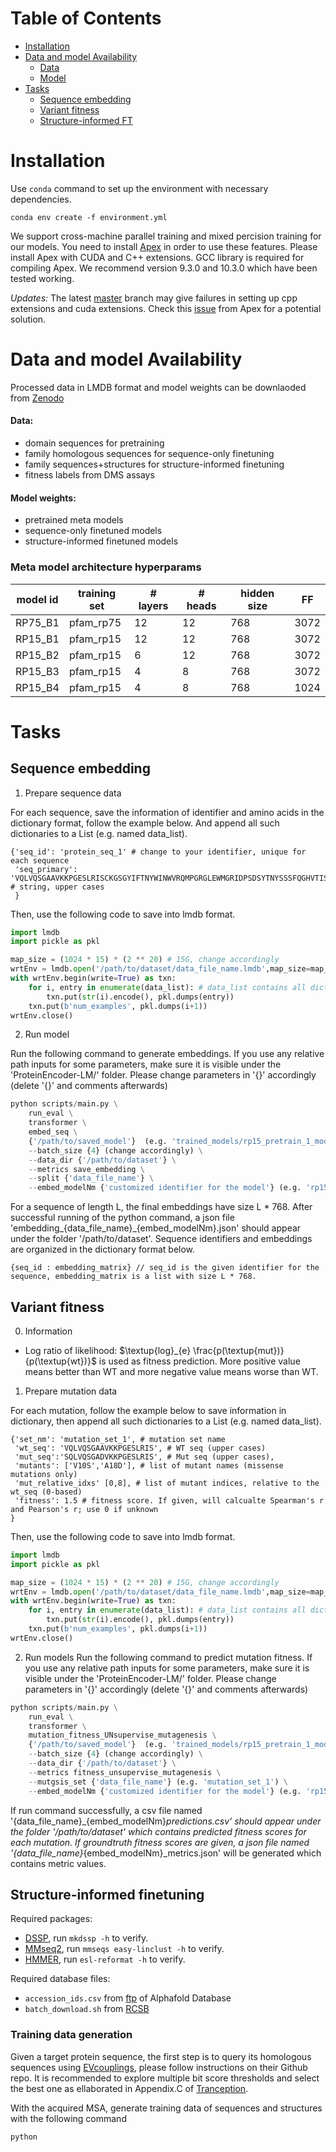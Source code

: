 # Table of **Contents**
- [Installation](#installation)
- [Data and model Availability](#data-and-model-availability)
    - [Data](#data)
    - [Model](#model-weights)
- [Tasks](#tasks)
    - [Sequence embedding](#sequence-embedding)
    - [Variant fitness](#variant-fitness)
    - [Structure-informed FT](#structure-informed-finetuning)

# Installation
Use `conda` command to set up the environment with necessary dependencies.

```shell
conda env create -f environment.yml
```
We support cross-machine parallel training and mixed percision training for our models. You need to install [Apex](https://github.com/NVIDIA/apex/tree/master?tab=readme-ov-file#from-source) in order to use these features. Please install Apex with CUDA and C++ extensions. GCC library is required for compiling Apex. We recommend version 9.3.0 and 10.3.0 which have been tested working.

*Updates:* The latest [master](https://github.com/NVIDIA/apex/tree/master?tab=readme-ov-file) branch may give failures in setting up cpp extensions and cuda extensions. Check this [issue](https://github.com/NVIDIA/apex/issues/1737#issuecomment-1762662648) from Apex for a potential solution.

# Data and model Availability
Processed data in LMDB format and model weights can be downlaoded from [Zenodo](https://zenodo.org/records/8197882)
#### Data:
* domain sequences for pretraining
* family homologous sequences for sequence-only finetuning
* family sequences+structures for structure-informed finetuning
* fitness labels from DMS assays
#### Model weights:
* pretrained meta models
* sequence-only finetuned models
* structure-informed finetuned models

### Meta model architecture hyperparams
|model id|training set|# layers|# heads|hidden size| FF  |
|--------- | --------- | -------| ----  | -------   |--- |
|RP75_B1   | pfam_rp75 | 12  | 12    | 768       |3072|
|RP15_B1   | pfam_rp15 | 12  | 12    | 768       |3072|
|RP15_B2   | pfam_rp15 | 6   | 12    | 768       |3072|
|RP15_B3   | pfam_rp15 | 4   | 8     | 768       |3072|
|RP15_B4   | pfam_rp15 | 4   | 8     | 768       |1024|

# Tasks

## Sequence embedding
1. Prepare sequence data

For each sequence, save the information of identifier and amino acids in the dictionary format, follow the example below. And append all such dictionaries to a List (e.g. named data_list).
```text
{'seq_id': 'protein_seq_1' # change to your identifier, unique for each sequence
 'seq_primary': 'VQLVQSGAAVKKPGESLRISCKGSGYIFTNYWINWVRQMPGRGLEWMGRIDPSDSYTNYSSSFQGHVTISADKSISTVYLQWRSLKDTDTAMYYCARLGSTA' # string, upper cases
 }
```

Then, use the following code to save into lmdb format.
```python
import lmdb
import pickle as pkl

map_size = (1024 * 15) * (2 ** 20) # 15G, change accordingly
wrtEnv = lmdb.open('/path/to/dataset/data_file_name.lmdb',map_size=map_size)
with wrtEnv.begin(write=True) as txn:
    for i, entry in enumerate(data_list): # data_list contains all dictionaries in the above format
        txn.put(str(i).encode(), pkl.dumps(entry))
    txn.put(b'num_examples', pkl.dumps(i+1))
wrtEnv.close()
```

2. Run model

Run the following command to generate embeddings. If you use any relative path inputs for some parameters, make sure it is visible under the 'ProteinEncoder-LM/' folder. Please change parameters in '{}' accordingly (delete '{}' and comments afterwards)

```python
python scripts/main.py \
    run_eval \
    transformer \
    embed_seq \
    {'/path/to/saved_model'}  (e.g. 'trained_models/rp15_pretrain_1_models') \
    --batch_size {4} (change accordingly) \
    --data_dir {'/path/to/dataset'} \
    --metrics save_embedding \
    --split {'data_file_name'} \
    --embed_modelNm {'customized identifier for the model'} (e.g. 'rp15_pretrain_1')
```
For a sequence of length L, the final embeddings have size L * 768. After successful running of the python command, a json file 'embedding_{data_file_name}_{embed_modelNm}.json' should appear under the folder '/path/to/dataset'. Sequence identifiers and embeddings are organized in the dictionary format below.
```text
{seq_id : embedding_matrix} // seq_id is the given identifier for the sequence, embedding_matrix is a list with size L * 768.
```

## Variant fitness
0. Information
* Log ratio of likelihood: $\textup{log}_{e} \frac{p(\textup{mut})}{p(\textup{wt})}$ is used as fitness prediction. More positive value means better than WT and more negative value means worse than WT.

1. Prepare mutation data

For each mutation, follow the example below to save information in dictionary, then append all such dictionaries to a List (e.g. named data_list).
```text
{'set_nm': 'mutation_set_1', # mutation set name
 'wt_seq': 'VQLVQSGAAVKKPGESLRIS', # WT seq (upper cases)
 'mut_seq':'SQLVQSGADVKKPGESLRIS', # Mut seq (upper cases),
 'mutants': ['V10S','A18D'], # list of mutant names (missense mutations only)
 'mut_relative_idxs' [0,8], # list of mutant indices, relative to the wt_seq (0-based)
 'fitness': 1.5 # fitness score. If given, will calcualte Spearman's r and Pearson's r; use 0 if unknown
}
```

Then, use the following code to save into lmdb format.
```python
import lmdb
import pickle as pkl

map_size = (1024 * 15) * (2 ** 20) # 15G, change accordingly
wrtEnv = lmdb.open('/path/to/dataset/data_file_name.lmdb',map_size=map_size)
with wrtEnv.begin(write=True) as txn:
    for i, entry in enumerate(data_list): # data_list contains all dictionaries in the above format
        txn.put(str(i).encode(), pkl.dumps(entry))
    txn.put(b'num_examples', pkl.dumps(i+1))
wrtEnv.close()
```

2. Run models
Run the following command to predict mutation fitness. If you use any relative path inputs for some parameters, make sure it is visible under the 'ProteinEncoder-LM/' folder. Please change parameters in '{}' accordingly (delete '{}' and comments afterwards)

```python
python scripts/main.py \
    run_eval \
    transformer \
    mutation_fitness_UNsupervise_mutagenesis \
    {'/path/to/saved_model'}  (e.g. 'trained_models/rp15_pretrain_1_models') \
    --batch_size {4} (change accordingly) \
    --data_dir {'/path/to/dataset'} \
    --metrics fitness_unsupervise_mutagenesis \
    --mutgsis_set {'data_file_name'} (e.g. 'mutation_set_1') \
    --embed_modelNm {'customized identifier for the model'} (e.g. 'rp15_pretrain_1')
```

If run command successfully, a csv file named '{data_file_name}_{embed_modelNm}_predictions.csv' should appear under the folder '/path/to/dataset' which contains predicted fitness scores for each mutation. If groundtruth fitness scores are given, a json file named '{data_file_name}_{embed_modelNm}_metrics.json' will be generated which contains metric values.


## Structure-informed finetuning
Required packages:
* [DSSP](https://ssbio.readthedocs.io/en/latest/instructions/dssp.html#dssp), run `mkdssp -h` to verify.
* [MMseq2](https://github.com/soedinglab/MMseqs2), run `mmseqs easy-linclust -h` to verify.
* [HMMER](http://hmmer.org/documentation.html), run `esl-reformat -h` to verify.

Required database files:
* `accession_ids.csv` from [ftp](https://ftp.ebi.ac.uk/pub/databases/alphafold/) of Alphafold Database
* `batch_download.sh` from [RCSB](https://www.rcsb.org/docs/programmatic-access/batch-downloads-with-shell-script)

### Training data generation
Given a target protein sequence, the first step is to query its homologous sequences using [EVcouplings](https://github.com/debbiemarkslab/EVcouplings?tab=readme-ov-file#evcouplings), please follow instructions on their Github repo. It is recommended to explore multiple bit score thresholds and select the best one as ellaborated in Appendix.C of [Tranception](https://arxiv.org/abs/2205.13760).

With the acquired MSA, generate training data of sequences and structures with the following command

```python
python
```
